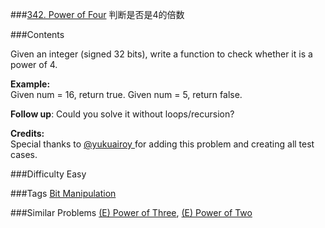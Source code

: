 ###[342. Power of Four](https://leetcode.com/problems/power-of-four/)
判断是否是4的倍数

###Contents
<p><p>
Given an integer (signed 32 bits), write a function to check whether it is a power of 4.
</p>
<p><b>Example:</b><br>
Given num = 16, return true.
Given num = 5, return false.
</br></p>
<p>
<b>Follow up</b>: Could you solve it without loops/recursion?
</p>
<p><b>Credits:</b><br/>Special thanks to <a href="https://leetcode.com/discuss/user/yukuairoy">@yukuairoy </a> for adding this problem and creating all test cases.</p></p>

###Difficulty
Easy

###Tags
[Bit Manipulation](https://leetcode.com/tag/bit-manipulation/)

###Similar Problems
[(E) Power of Three](https://leetcode.com/problems/power-of-three/), [(E) Power of Two](https://leetcode.com/problems/power-of-two/)


